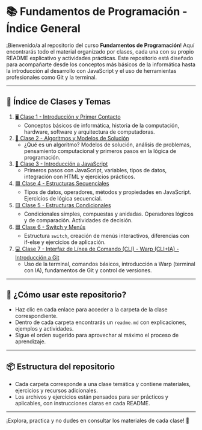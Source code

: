 # 📚 Fundamentos de Programación - Índice General

¡Bienvenido/a al repositorio del curso **Fundamentos de Programación**! Aquí encontrarás todo el material organizado por clases, cada una con su propio README explicativo y actividades prácticas. Este repositorio está diseñado para acompañarte desde los conceptos más básicos de la informática hasta la introducción al desarrollo con JavaScript y el uso de herramientas profesionales como Git y la terminal.

---

## 📖 Índice de Clases y Temas

1. [🖥️ Clase 1 - Introducción y Primer Contacto](./Clase%201%20-%20Introducción%20y%20Primer%20Contacto/)
   - Conceptos básicos de informática, historia de la computación, hardware, software y arquitectura de computadoras.
2. [🤖 Clase 2 - Algoritmos y Modelos de Solución](./Clase%202%20-%20Algoritmos%20y%20Modelos%20de%20Solución/)
   - ¿Qué es un algoritmo? Modelos de solución, análisis de problemas, pensamiento computacional y primeros pasos en la lógica de programación.
3. [🚀 Clase 3 - Introducción a JavaScript](./Clase%203%20-%20Introducción%20a%20JavaScript/)
   - Primeros pasos con JavaScript, variables, tipos de datos, integración con HTML y ejercicios prácticos.
4. [🟦 Clase 4 - Estructuras Secuenciales](./Clase%204%20-%20Estructuras%20Secuenciales/)
   - Tipos de datos, operadores, métodos y propiedades en JavaScript. Ejercicios de lógica secuencial.
5. [🟨 Clase 5 - Estructuras Condicionales](./Clase%205%20-%20Estructuras%20Condicionales/)
   - Condicionales simples, compuestas y anidadas. Operadores lógicos y de comparación. Actividades de decisión.
6. [🟦 Clase 6 - Switch y Menús](./Clase%206%20-%20Switch%20y%20Menus/)
   - Estructura `switch`, creación de menús interactivos, diferencias con if-else y ejercicios de aplicación.
7. [💻 Clase 7 - Interfaz de Línea de Comando (CLI) - Warp (CLI+IA) - Introducción a Git](./Clase%207%20-%20Interfaz%20de%20Línea%20de%20Comando%20(CLI)%20-%20Warp%20(CLI+IA)%20-%20Introducción%20a%20Git/)
   - Uso de la terminal, comandos básicos, introducción a Warp (terminal con IA), fundamentos de Git y control de versiones.

---

## 📝 ¿Cómo usar este repositorio?
- Haz clic en cada enlace para acceder a la carpeta de la clase correspondiente.
- Dentro de cada carpeta encontrarás un `readme.md` con explicaciones, ejemplos y actividades.
- Sigue el orden sugerido para aprovechar al máximo el proceso de aprendizaje.

---

## 📦 Estructura del repositorio
- Cada carpeta corresponde a una clase temática y contiene materiales, ejercicios y recursos adicionales.
- Los archivos y ejercicios están pensados para ser prácticos y aplicables, con instrucciones claras en cada README.

---

¡Explora, practica y no dudes en consultar los materiales de cada clase! 🚀
